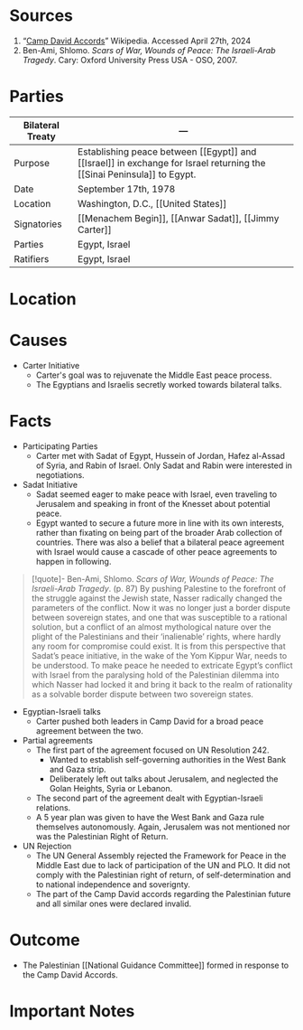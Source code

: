 # Sources
1. “[Camp David Accords](https://en.m.wikipedia.org/wiki/Camp_David_Accords)” Wikipedia. Accessed April 27th, 2024
2. Ben-Ami, Shlomo. *Scars of War, Wounds of Peace: The Israeli-Arab Tragedy*. Cary: Oxford University Press USA - OSO, 2007.
# Parties

| **Bilateral Treaty** | —                                                                                                                      |
| -------------------- | ---------------------------------------------------------------------------------------------------------------------- |
| Purpose              | Establishing peace between [[Egypt]] and [[Israel]] in exchange for Israel returning the [[Sinai Peninsula]] to Egypt. |
| Date                 | September 17th, 1978                                                                                                   |
| Location             | Washington, D.C., [[United States]]                                                                                    |
| Signatories          | [[Menachem Begin]], [[Anwar Sadat]], [[Jimmy Carter]]                                                                  |
| Parties              | Egypt, Israel                                                                                                          |
| Ratifiers            | Egypt, Israel                                                                                                          |

# Location
# Causes
- Carter Initiative
	- Carter's goal was to rejuvenate the Middle East peace process.
	- The Egyptians and Israelis secretly worked towards bilateral talks.
# Facts
- Participating Parties
	- Carter met with Sadat of Egypt, Hussein of Jordan, Hafez al-Assad of Syria, and Rabin of Israel. Only Sadat and Rabin were interested in negotiations.
- Sadat Initiative
	- Sadat seemed eager to make peace with Israel, even traveling to Jerusalem and speaking in front of the Knesset about potential peace.
	- Egypt wanted to secure a future more in line with its own interests, rather than fixating on being part of the broader Arab collection of countries. There was also a belief that a bilateral peace agreement with Israel would cause a cascade of other peace agreements to happen in following.
>[!quote]- Ben-Ami, Shlomo. *Scars of War, Wounds of Peace: The Israeli-Arab Tragedy*. (p. 87)
>By pushing Palestine to the forefront of the struggle against the Jewish state, Nasser radically changed the parameters of the conflict. Now it was no longer just a border dispute between sovereign states, and one that was susceptible to a rational solution, but a conflict of an almost mythological nature over the plight of the Palestinians and their ‘inalienable’ rights, where hardly any room for compromise could exist. It is from this perspective that Sadat’s peace initiative, in the wake of the Yom Kippur War, needs to be understood. To make peace he needed to extricate Egypt’s conflict with Israel from the paralysing hold of the Palestinian dilemma into which Nasser had locked it and bring it back to the realm of rationality as a solvable border dispute between two sovereign states.
- Egyptian-Israeli talks
	- Carter pushed both leaders in Camp David for a broad peace agreement between the two.
- Partial agreements
	- The first part of the agreement focused on UN Resolution 242.
		- Wanted to establish self-governing authorities in the West Bank and Gaza strip.
		- Deliberately left out talks about Jerusalem, and neglected the Golan Heights, Syria or Lebanon.
	- The second part of the agreement dealt with Egyptian-Israeli relations.
	- A 5 year plan was given to have the West Bank and Gaza rule themselves autonomously. Again, Jerusalem was not mentioned nor was the Palestinian Right of Return.
- UN Rejection
	- The UN General Assembly rejected the Framework for Peace in the Middle East due to lack of participation of the UN and PLO. It did not comply with the Palestinian right of return, of self-determination and to national independence and soverignty.
	- The part of the Camp David accords regarding the Palestinian future and all similar ones were declared invalid.
# Outcome
- The Palestinian [[National Guidance Committee]] formed in response to the Camp David Accords.
# Important Notes